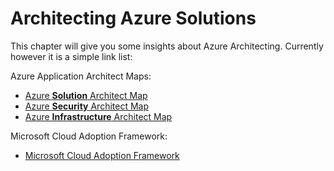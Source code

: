 # Architecting Azure Solutions

This chapter will give you some insights about Azure Architecting. Currently however it is a simple link list:

Azure Application Architect Maps:

- [Azure **Solution** Architect Map](https://techcommunity.microsoft.com/t5/Azure-Developer-Community-Blog/The-Azure-Solution-Architect-Map/ba-p/689700)
- [Azure **Security** Architect Map](https://techcommunity.microsoft.com/t5/Azure-Developer-Community-Blog/The-Azure-Security-Architect-Map/ba-p/714091)
- [Azure **Infrastructure** Architect Map](https://techcommunity.microsoft.com/t5/Azure-Developer-Community-Blog/The-Azure-Infrastructure-Architect-Map/ba-p/766268)

Microsoft Cloud Adoption Framework:

- [Microsoft Cloud Adoption Framework](https://docs.microsoft.com/en-us/azure/architecture/cloud-adoption/)
